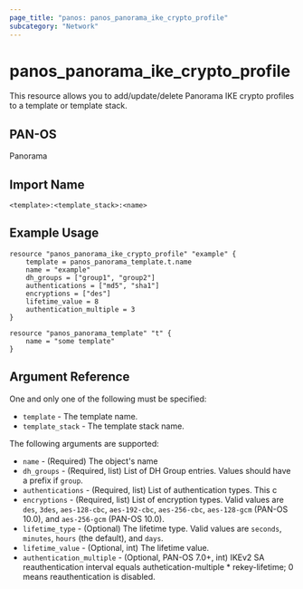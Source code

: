 ```yaml
---
page_title: "panos: panos_panorama_ike_crypto_profile"
subcategory: "Network"
---
```


# panos_panorama_ike_crypto_profile

This resource allows you to add/update/delete Panorama IKE crypto profiles
to a template or template stack.


## PAN-OS

Panorama


## Import Name

```
<template>:<template_stack>:<name>
```


## Example Usage

```hcl
resource "panos_panorama_ike_crypto_profile" "example" {
    template = panos_panorama_template.t.name
    name = "example"
    dh_groups = ["group1", "group2"]
    authentications = ["md5", "sha1"]
    encryptions = ["des"]
    lifetime_value = 8
    authentication_multiple = 3
}

resource "panos_panorama_template" "t" {
    name = "some template"
}
```

## Argument Reference

One and only one of the following must be specified:

* `template` - The template name.
* `template_stack` - The template stack name.

The following arguments are supported:

* `name` - (Required) The object's name
* `dh_groups` - (Required, list) List of DH Group entries.  Values should
  have a prefix if `group`.
* `authentications` - (Required, list) List of authentication types.  This c
* `encryptions` - (Required, list) List of encryption types.  Valid values
  are `des`, `3des`, `aes-128-cbc`, `aes-192-cbc`, `aes-256-cbc`,
  `aes-128-gcm` (PAN-OS 10.0), and `aes-256-gcm` (PAN-OS 10.0).
* `lifetime_type` - (Optional) The lifetime type.  Valid values are `seconds`,
  `minutes`, `hours` (the default), and `days`.
* `lifetime_value` - (Optional, int) The lifetime value.
* `authentication_multiple` - (Optional, PAN-OS 7.0+, int) IKEv2 SA
  reauthentication interval equals authetication-multiple * rekey-lifetime; 0
  means reauthentication is disabled.
